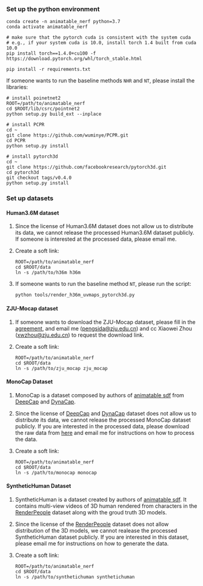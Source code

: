### Set up the python environment

```shell
conda create -n animatable_nerf python=3.7
conda activate animatable_nerf

# make sure that the pytorch cuda is consistent with the system cuda
# e.g., if your system cuda is 10.0, install torch 1.4 built from cuda 10.0
pip install torch==1.4.0+cu100 -f https://download.pytorch.org/whl/torch_stable.html

pip install -r requirements.txt
```

If someone wants to run the baseline methods `NHR` and `NT`, please install the libraries:

```shell
# install poinetnet2
ROOT=/path/to/animatable_nerf
cd $ROOT/lib/csrc/pointnet2
python setup.py build_ext --inplace

# install PCPR
cd ~
git clone https://github.com/wuminye/PCPR.git
cd PCPR
python setup.py install

# install pytorch3d
cd ~
git clone https://github.com/facebookresearch/pytorch3d.git
cd pytorch3d
git checkout tags/v0.4.0
python setup.py install
```

### Set up datasets

#### Human3.6M dataset

1. Since the license of Human3.6M dataset does not allow us to distribute its data, we cannot release the processed Human3.6M dataset publicly. If someone is interested at the processed data, please email me.
2. Create a soft link:

    ```shell
    ROOT=/path/to/animatable_nerf
    cd $ROOT/data
    ln -s /path/to/h36m h36m
    ```

3. If someone wants to run the baseline method `NT`, please run the script:

    ```shell
    python tools/render_h36m_uvmaps_pytorch3d.py
    ```

#### ZJU-Mocap dataset

1. If someone wants to download the ZJU-Mocap dataset, please fill in the [agreement](https://zjueducn-my.sharepoint.com/:b:/g/personal/pengsida_zju_edu_cn/EUPiybrcFeNEhdQROx4-LNEBm4lzLxDwkk1SBcNWFgeplA?e=BGDiQh), and email me (pengsida@zju.edu.cn) and cc Xiaowei Zhou (xwzhou@zju.edu.cn) to request the download link.
2. Create a soft link:

    ```
    ROOT=/path/to/animatable_nerf
    cd $ROOT/data
    ln -s /path/to/zju_mocap zju_mocap
    ```

#### MonoCap Dataset

1. MonoCap is a dataset composed by authors of [animatable sdf](https://zju3dv.github.io/animatable_sdf/) from [DeepCap](https://people.mpi-inf.mpg.de/~mhaberma/projects/2020-cvpr-deepcap/) and [DynaCap](https://people.mpi-inf.mpg.de/~mhaberma/projects/2021-ddc/).
2. Since the license of [DeepCap](https://people.mpi-inf.mpg.de/~mhaberma/projects/2020-cvpr-deepcap/) and [DynaCap](https://people.mpi-inf.mpg.de/~mhaberma/projects/2021-ddc/) dataset does not allow us to distribute its data, we cannot release the processed MonoCap dataset publicly. If you are interested in the processed data, please download the raw data from [here](https://gvv-assets.mpi-inf.mpg.de/) and email me for instructions on how to process the data.
3. Create a soft link:

    ```shell
    ROOT=/path/to/animatable_nerf
    cd $ROOT/data
    ln -s /path/to/monocap monocap
    ```

#### SyntheticHuman Dataset

1. SyntheticHuman is a dataset created by authors of [animatable sdf](https://zju3dv.github.io/animatable_sdf/). It contains multi-view videos of 3D human rendered from characters in the [RenderPeople](https://renderpeople.com/) dataset along with the groud truth 3D models.
2. Since the license of the [RenderPeople](https://renderpeople.com/) dataset does not allow distribution of the 3D models, we cannot realease the processed SyntheticHuman dataset publicly. If you are interested in this dataset, please email me for instructions on how to generate the data.
3. Create a soft link:

    ```shell
    ROOT=/path/to/animatable_nerf
    cd $ROOT/data
    ln -s /path/to/synthetichuman synthetichuman
    ```

